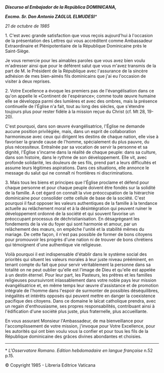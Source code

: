 ***Discurso al Embajador de la República DOMINICANA,***

***Excmo. Sr. Don Antonio ZAGLUL ELMUDESI**\**

*21 de octubre de 1985*

1\. C'est avec grande satisfaction que vous reçois aujourd'hui à l'occasion de la présentation des Lettres qui vous accréditent comme Ambassadeur Extraordinaire et Plénipotentiaire de la République Dominicaine près le Saint-Siège.

Je vous remercie pour les aimables paroles que vous avez bien voulu m'adresser ainsi que pour le déférent salut que vous m'avez transmis de la part de M. le Président de la République avec l'assurance de la sincère adhésion de mes bien-aimés fils dominicains que j'ai eu l'occasion de visiter à deux reprises.

2\. Votre Excellence a évoque les premiers pas de l'évangélisation dans ce qu'on appelle le «Continent de l'espérance»; comme toute œuvre humaine elle se développa parmi des lumières et avec des ombres, mais la présence continuelle de l'Église n'a fait, tout au long des siècles, que s'étendre toujours plus pour rester fidèle à la mission reçue du Christ (cf. Mt 28, 19-20).

C'est pourquoi, dans son œuvre évangélisatrice, l'Église ne demande aucune position privilégiée, mais, dans un esprit de collaboration harmonieuse avec ceux qui dirigent les destins de chaque nation, elle vise à favoriser la grande cause de l'homme, spécialement du plus pauvre, du plus nécessiteux. Entraînée par sa vocation de servir la personne et sa dignité, l'Église s'incarne dans la réalité de chaque peuple: dans sa culture, dans son histoire, dans le rythme de son développement. Elle vit, avec profonde solidarité, les douleurs de ses fils, prend part a leurs difficultés et assume leurs légitimes aspirations. Dans ces situations, elle annonce le message du salut qui ne connaît ni frontières ni discriminations.

3\. Mais tous les biens et principes que l'Église proclame et défend pour chaque personne et pour chaque peuple doivent être fondés sur la solidité de la famille. A cet égard on connaît la vive préoccupation de la hiérarchie dominicaine pour consolider cette cellule de base de la société. C'est pourquoi il faut opposer les valeurs authentiques de la famille à la tendance actuelle au relâchement moral et à la désintégration qui peuvent ruiner le développement ordonné de la société et qui souvent favorise un préoccupant processus de déchristianisation. En désagrégeant les fondements de la vie du foyer qui sont harmonie et amour, par un relâchement des mœurs, on empêche l'unité et la stabilité mêmes du mariage. De cette façon, il n'est pas possible de former de bons citoyens pour promouvoir les progrès d'une nation ni de trouver de bons chrétiens qui témoignent d'une authentique vie religieuse.

Voilà pourquoi il est indispensable d'établir dans le système social des priorités qui situent les valeurs morales à leur juste niveau prééminent, en tenant compte du fait que pour servir véritablement la personne dans sa totalité on ne peut oublier qu'elle est l'image de Dieu et qu'elle est appelée à un destin éternel. Pour leur part, les Pasteurs, les prêtres et les familles religieuses poursuivront inlassablement dans votre noble pays leur mission évangélisatrice et, en même temps leur œuvre d'assistance et de promotion intégrale de l'homme dans l'espoir de surmonter de possibles déséquilibres, inégalités et intérêts opposés qui peuvent mettre en danger la coexistence pacifique des citoyens. Dans ce domaine le laïcat catholique prendra, avec un regain d'enthousiasme, ses propres responsabilités, contribuant ainsi à l'édification d'une société plus juste, plus fraternelle, plus accueillante.

En vous assurant Monsieur l'Ambassadeur, de ma bienveillance pour l'accomplissement de votre mission, j'invoque pour Votre Excellence, pour les autorités qui ont bien voulu vous la confier et pour tous les fils de la République dominicaine des grâces divines abondantes et choisies.

* * *

\* *L'Osservatore Romano. Edition hebdomadaire en langue française* n.52 p.15.

© Copyright 1985 - Libreria Editrice Vaticana